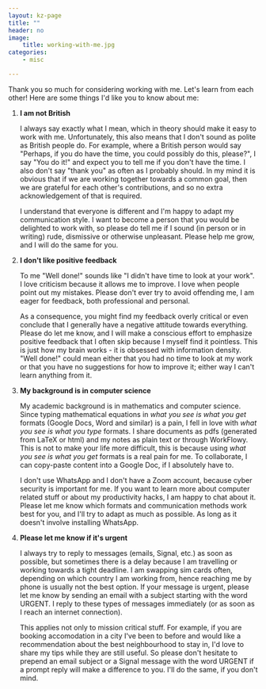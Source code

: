 ```yaml
---
layout: kz-page
title: ""
header: no
image:
    title: working-with-me.jpg
categories:
    - misc

---
```


Thank you so much for considering working with me.
Let's learn from each other!
Here are some things I'd like you to know about me:

1. **I am not British**

    I always say exactly what I mean, which in theory should make it easy to work with me. 
    Unfortunately, this also means that I don't sound as polite as British people do.
    For example, where a British person would say "Perhaps, if you do have the time, you could possibly do this, please?", I say "You do it!" and expect you to tell me if you don't have the time.
    I also don't say "thank you" as often as I probably should. 
    In my mind it is obvious that if we are working together towards a common goal, then we are grateful for each other's contributions, and so no extra acknowledgement of that is required. 


    I understand that everyone is different and I'm happy to adapt my communication style. 
    I want to become a person that you would be delighted to work with, so please do tell me if I sound (in person or in writing) rude, dismissive or otherwise unpleasant. 
    Please help me grow, and I will do the same for you.


2. **I don't like positive feedback**

    To me "Well done!" sounds like "I didn't have time to look at your work". 
    I love criticism because it allows me to improve.
    I love when people point out my mistakes.
    Please don't ever try to avoid offending me, I am eager for feedback, both professional and personal.

    As a consequence, you might find my feedback overly critical or even conclude that I generally have a negative attitude towards everything. 
    Please do let me know, and I will make a conscious effort to emphasize positive feedback that I often skip because I myself find it pointless. 
    This is just how my brain works - it is obsessed with information density.
    "Well done!" could mean either that you had no time to look at my work or that you have no suggestions for how to improve it; either way I can't learn anything from it.


3. **My background is in computer science**
    
    My academic background is in mathematics and computer science.
    Since typing mathematical equations in *what you see is what you get* formats (Google Docs, Word and similar) is a pain, I fell in love with *what you see is what you type* formats.
    I share documents as pdfs (generated from LaTeX or html) and my notes as plain text or through WorkFlowy.
    This is not to make your life more difficult, this is because using *what you see is what you get* formats is a real pain for me.
    To collaborate, I can copy-paste content into a Google Doc, if I absolutely have to.

    I don't use WhatsApp and I don't have a Zoom account, because cyber security is important for me.
    If you want to learn more about computer related stuff or about my productivity hacks, I am happy to chat about it.
    Please let me know which formats and communication methods work best for you, and I'll try to adapt as much as possible.
    As long as it doesn't involve installing WhatsApp.


4. **Please let me know if it's urgent**

    I always try to reply to messages (emails, Signal, etc.) as soon as possible, but sometimes there is a delay because I am travelling or working towards a tight deadline.
    I am swapping sim cards often, depending on which country I am working from, hence reaching me by phone is usually not the best option.
    If your message is urgent, please let me know by sending an email with a subject starting with the word URGENT. 
    I reply to these types of messages immediately (or as soon as I reach an internet connection).

    This applies not only to mission critical stuff.
    For example, if you are booking accomodation in a city I've been to before and would like a recommendation about the best neighbourhood to stay in, I'd love to share my tips while they are still useful.
    So please don't hesitate to prepend an email subject or a Signal message with the word URGENT if a prompt reply will make a difference to you.
    I'll do the same, if you don't mind.
